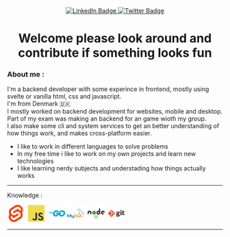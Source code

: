 
<div id="header" align="center">
	<div id="badges">
	  <a href="https://www.linkedin.com/in/niclas-hjulmand-a14893185/">
		<img src="https://img.shields.io/badge/LinkedIn-blue?style=for-the-badge&logo=linkedin&logoColor=white" alt="LinkedIn Badge"/>
	  </a>
	  <a href="https://twitter.com/NHjulmand">
		<img src="https://img.shields.io/badge/Twitter-blue?style=for-the-badge&logo=twitter&logoColor=white" alt="Twitter Badge"/>
	  </a>
	</div>
	<h1>
	Welcome please look around and contribute if something looks fun
	</h1>
</div>

### About me :
I'm a backend developer with some experince in frontend, mostly using svelte or vanilla html, css and javascript.\
I'm from Denmark 🇩🇰\
I mostly worked on backend development for websites, mobile and desktop. Part of my exam was making an backend for an game wioth my group.\
I also make some cli and system services to get an better understanding of how things work, and makes cross-platform easier.
- I like to work in different languages to solve problems
- In my free time i like to work on my own projects and learn new technologies
- I like learning nerdy subjects and understading how things actually works

---
Knowledge :
<div>
  <img src="https://github.com/devicons/devicon/blob/master/icons/svelte/svelte-original.svg" title="Svelte" alt="Svelte" width="40" height="40"/>&nbsp;
  <img src="https://github.com/devicons/devicon/blob/master/icons/javascript/javascript-original.svg" title="JavaScript" alt="JavaScript" width="40" height="40"/>&nbsp;
  <img src="https://github.com/devicons/devicon/blob/master/icons/go/go-original-wordmark.svg" title="Go" **alt="Go" width="40" height="40"/>
  <img src="https://github.com/devicons/devicon/blob/master/icons/mysql/mysql-original-wordmark.svg" title="MySQL"  alt="MySQL" width="40" height="40"/>&nbsp;
  <img src="https://github.com/devicons/devicon/blob/master/icons/nodejs/nodejs-original-wordmark.svg" title="NodeJS" alt="NodeJS" width="40" height="40"/>&nbsp;
  <img src="https://github.com/devicons/devicon/blob/master/icons/git/git-original-wordmark.svg" title="Git" **alt="Git" width="40" height="40"/>
</div>

---
